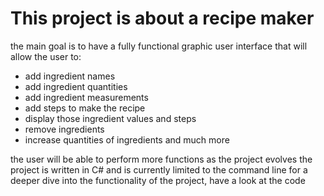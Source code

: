 # This project is about a recipe maker
the main goal is to have a fully functional graphic user interface that will allow the user to:
- add ingredient names
- add ingredient quantities
- add ingredient measurements
- add steps to make the recipe
- display those ingredient values and steps
- remove ingredients
- increase quantities of ingredients and much more

the user will be able to perform more functions as the project evolves
the project is written in C# and is currently limited to the command line
for a deeper dive into the functionality of the project, have a look at the code
